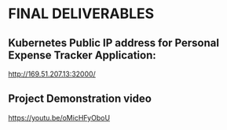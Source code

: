 # FINAL DELIVERABLES


## **Kubernetes Public IP address for Personal Expense Tracker Application:**

http://169.51.207.13:32000/

## **Project Demonstration video**

https://youtu.be/oMicHFyOboU
